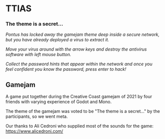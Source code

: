 # TTIAS

### The theme is a secret...

*Pontus has locked away the gamejam theme deep inside a secure network, but you have already deployed a virus to extract it.*

*Move your virus around with the arrow keys and destroy the antivirus software with left mouse button.*

*Collect the password hints that appear within the network and once you feel confident you know the password, press enter to hack!*

## Gamejam

A game put together during the Creative Coast gamejam of 2021 by four friends with varying experience of Godot and Mono.

The theme of the gamejam was voted to be "The theme is a secret..." by the participants, so we went meta.

Our thanks to Ali Cedroni who supplied most of the sounds for the game:
https://www.alicedroni.com/
